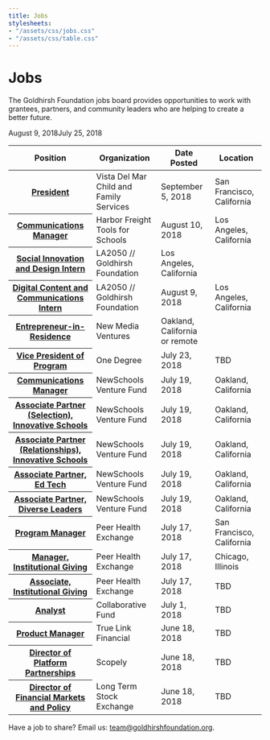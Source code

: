 ```yaml
---
title: Jobs
stylesheets:
- "/assets/css/jobs.css"
- "/assets/css/table.css"
---
```


Jobs
===========

The Goldhirsh Foundation jobs board provides opportunities to work with grantees, partners, and community leaders who are helping to create a better future.


<table>
<thead>
<tr>
  <th scope="col">Position</th>
  <th scope="col">Organization</th>
  <th scope="col">Date Posted</th>
  <th scope="col">Location</th>
</tr>
</thead>
<tbody>

<tr>
  <th scope="row"><a href="https://la2050.org/jobs/1475">President</a></th>
  <td>Vista Del Mar Child and Family Services</td>
  <td>September 5, 2018</td>
  <td>San Francisco, California</td>
</tr>
<tr>
  <th scope="row"><a href="https://la2050.org/jobs/1475">Communications Manager</a></th>
  <td>Harbor Freight Tools for Schools</td>
  <td>August 10, 2018</td>
  <td>Los Angeles, California</td>
</tr>
<tr>
  <th scope="row"><a href="https://la2050.org/jobs/1473">Social Innovation and Design Intern</a></th>
  <td>LA2050 // Goldhirsh Foundation</td
  <td>August 9, 2018</td>
  <td>Los Angeles, California</td>
</tr>
<tr>
  <th scope="row"><a href="https://la2050.org/jobs/1474">Digital Content and Communications Intern</a></th>
  <td>LA2050 // Goldhirsh Foundation</td>
  <td>August 9, 2018</td>
  <td>Los Angeles, California</td>
</tr>
<tr>
  <th scope="row"><a href="https://docs.google.com/document/d/1cncFvhRgKHUqxdvnSiqv7B-ihHEQq0mr2zlrpmqnGqA/edit">Entrepreneur-in-Residence</a></th>
  <td>New Media Ventures</td
  <td>July 25, 2018</td>
  <td>Oakland, California or remote</td>
</tr>
<tr>
  <th scope="row"><a href="https://www.1degree.org/about/join/vp-of-program/?p=BL-OPN-ALL-NL61-2017-JUL-26-LAPress">Vice President of Program</a></th>
  <td>One Degree</td>
  <td>July 23, 2018</td>
  <td>TBD</td>
</tr>
<tr>
  <th scope="row"><a href="https://newschools.theresumator.com/apply/jobs/details/uuQUVGEjLP?">Communications Manager</a></th>
  <td>NewSchools Venture Fund</td>
  <td>July 19, 2018</td>
  <td>Oakland, California</td>
</tr>
<tr>
  <th scope="row"><a href="https://newschools.theresumator.com/apply/jobs/details/XjimmhRQEm?">Associate Partner (Selection), Innovative Schools</a></th>
  <td>NewSchools Venture Fund</td>
  <td>July 19, 2018</td>
  <td>Oakland, California</td>
</tr>
<tr>
  <th scope="row"><a href="https://newschools.theresumator.com/apply/jobs/details/7Er2otIS5V?">Associate Partner (Relationships), Innovative Schools</a></th>
  <td>NewSchools Venture Fund</td>
  <td>July 19, 2018</td>
  <td>Oakland, California</td>
</tr>
<tr>
  <th scope="row"><a href="https://newschools.theresumator.com/apply/jobs/details/WhvYPvQtlo?">Associate Partner, Ed Tech</a></th>
  <td>NewSchools Venture Fund</td>
  <td>July 19, 2018</td>
  <td>Oakland, California</td>
</tr>
<tr>
  <th scope="row"><a href="https://newschools.theresumator.com/apply/jobs/details/XBQzoTNmm9?">Associate Partner, Diverse Leaders</a></th>
  <td>NewSchools Venture Fund</td>
  <td>July 19, 2018</td>
  <td>Oakland, California</td>
</tr>
<tr>
  <th scope="row"><a href="https://phe.bamboohr.com/jobs/view.php?id=60">Program Manager</a></th>
  <td>Peer Health Exchange</td>
  <td>July 17, 2018</td>
  <td>San Francisco, California</td>
</tr>
<tr>
  <th scope="row"><a href="https://phe.bamboohr.com/jobs/view.php?id=64">Manager, Institutional Giving</a></th>
  <td>Peer Health Exchange</td>
  <td>July 17, 2018</td>
  <td>Chicago, Illinois</td>
</tr>
<tr>
  <th scope="row"><a href="https://phe.bamboohr.com/jobs/view.php?id=61">Associate, Institutional Giving</a></th>
  <td>Peer Health Exchange</td>
  <td>July 17, 2018</td>
  <td>TBD</td>
</tr>
<tr>
  <th scope="row"><a href="http://www.collaborativefund.com/blog/calling-others-to-join-collaborative-fund/">Analyst</a></th>
  <td>Collaborative Fund</td>
  <td>July 1, 2018</td>
  <td>TBD</td>
</tr>
<tr>
  <th scope="row"><a href="https://www.truelinkfinancial.com/career/product-manager-2">Product Manager</a></th>
  <td>True Link Financial</td>
  <td>June 18, 2018</td>
  <td>TBD</td>
</tr>
<tr>
  <th scope="row"><a href="https://scopely.com/join-us/">Director of Platform Partnerships</a></th>
  <td>Scopely</td>
  <td>June 18, 2018</td>
  <td>TBD</td>
</tr>
<tr>
  <th scope="row"><a href="https://ltse.com/careers">Director of Financial Markets and Policy</a></th>
  <td>Long Term Stock Exchange</td>
  <td>June 18, 2018</td>
  <td>TBD</td>
</tr>

</tbody>
</table>



Have a job to share? Email us: [team@goldhirshfoundation.org](mailto:team@goldhirshfoundation.org).


